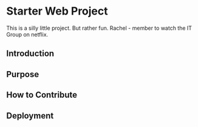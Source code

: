 # Starter Web Project
This is a silly little project. But rather fun. 
Rachel - member to watch the IT Group on netflix. 

## Introduction

## Purpose

## How to Contribute

## Deployment

